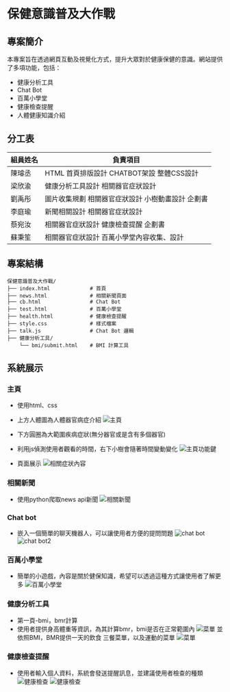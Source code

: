 # 保健意識普及大作戰

## 專案簡介
本專案旨在透過網頁互動及視覺化方式，提升大眾對於健康保健的意識。網站提供了多項功能，包括：
- 健康分析工具
- Chat Bot
- 百萬小學堂
- 健康檢查提醒
- 人體健康知識介紹

## 分工表
| 組員姓名 | 負責項目 |
| -------- | -------- |
| 陳璿丞     | HTML 首頁排版設計 CHATBOT架設 整體CSS設計|
| 梁欣渝   | 健康分析工具設計 相關器官症狀設計 |
| 劉禹彤   | 圖片收集規劃  相關器官症狀設計 小樹動畫設計 企劃書|
| 李庭瑜   | 新聞相關設計 相關器官症狀設計|
| 蔡宛汝   | 相關器官症狀設計 健康檢查提醒 企劃書 |
| 蘇秉笙   | 相關器官症狀設計 百萬小學堂內容收集、設計|

## 專案結構
```
保健意識普及大作戰/
├── index.html             # 首頁
├── news.html              # 相關新聞頁面
├── cb.html                # Chat Bot
├── test.html              # 百萬小學堂
├── health.html            # 健康檢查提醒
├── style.css              # 樣式檔案
├── talk.js                # Chat Bot 邏輯
├── 健康分析工具/            
    └── bmi/submit.html    # BMI 計算工具
```


## 系統展示
### 主頁
- 使用html、css
- 上方人體圖為人體器官病症介紹
![主頁](./圖片/主頁.png)

- 下方圓圈為大範圍疾病症狀(無分器官或是含有多個器官)
- 利用js偵測使用者觀看的時間，右下小樹會隨著時間變動變化
![主頁功能鍵](./圖片/主頁功能鍵.png)
- 頁面展示
![相關症狀內容](./圖片/相關症狀內容.png)


### 相關新聞
- 使用python爬取news api新聞
![相關新聞](./圖片/相關新聞.png)


### Chat bot
- 嵌入一個簡單的聊天機器人，可以讓使用者方便的提問問題
![chat bot](./圖片/chatbot.png)
![chat bot2](./圖片/chatbot2.png)

### 百萬小學堂
- 簡單的小遊戲，內容是關於健保知識，希望可以透過這種方式讓使用者了解更多
![百萬小學堂](./圖片/百萬小學堂.png)

### 健康分析工具
- 第一頁-bmi，bmr計算
- 使用者提供身高體重等資訊，為其計算bmr，bmi是否在正常範圍內
![菜單](./圖片/菜單.png)
並依照BMI，BMR提供一天的飲食 三餐菜單，以及運動的菜單
![菜單](./圖片/菜單2.png)

### 健康檢查提醒
- 使用者輸入個人資料，系統會發送提醒訊息，並建議使用者檢查的種類
![健康檢查](./圖片/健康檢查提醒.png)
![健康檢查](./圖片/健康檢查提醒2.png)